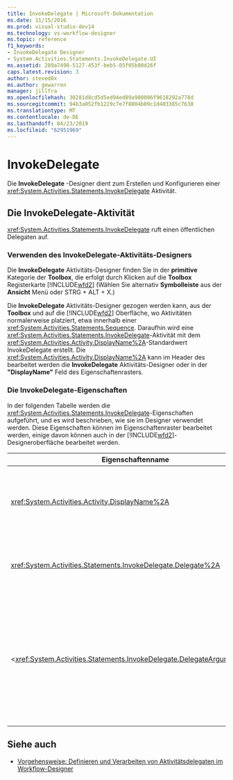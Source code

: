 ```yaml
---
title: InvokeDelegate | Microsoft-Dokumentation
ms.date: 11/15/2016
ms.prod: visual-studio-dev14
ms.technology: vs-workflow-designer
ms.topic: reference
f1_keywords:
- InvokeDelegate Designer
- System.Activities.Statements.InvokeDelegate.UI
ms.assetid: 289a7498-5127-453f-beb5-05f05b80d26f
caps.latest.revision: 3
author: steved0x
ms.author: gewarren
manager: jillfra
ms.openlocfilehash: 30281d8cd5d5ed94ed89a980006f9618292a778d
ms.sourcegitcommit: 94b3a052fb1229c7e7f8804b09c1d403385c7630
ms.translationtype: MT
ms.contentlocale: de-DE
ms.lasthandoff: 04/23/2019
ms.locfileid: "62951969"
---
```

# <a name="invokedelegate"></a>InvokeDelegate

Die **InvokeDelegate** -Designer dient zum Erstellen und Konfigurieren einer <xref:System.Activities.Statements.InvokeDelegate> Aktivität.

## <a name="the-invokedelegate-activity"></a>Die InvokeDelegate-Aktivität

<xref:System.Activities.Statements.InvokeDelegate> ruft einen öffentlichen Delegaten auf.

### <a name="using-the-invokedelegate-activity-designer"></a>Verwenden des InvokeDelegate-Aktivitäts-Designers

Die **InvokeDelegate** Aktivitäts-Designer finden Sie in der **primitive** Kategorie der **Toolbox**, die erfolgt durch Klicken auf die **Toolbox** Registerkarte [!INCLUDE[wfd2](../includes/wfd2-md.md)] (Wählen Sie alternativ **Symbolleiste** aus der **Ansicht** Menü oder STRG + ALT + X.)

Die **InvokeDelegate** Aktivitäts-Designer gezogen werden kann, aus der **Toolbox** und auf die [!INCLUDE[wfd2](../includes/wfd2-md.md)] Oberfläche, wo Aktivitäten normalerweise platziert, etwa innerhalb einer <xref:System.Activities.Statements.Sequence>. Daraufhin wird eine <xref:System.Activities.Statements.InvokeDelegate>-Aktivität mit dem <xref:System.Activities.Activity.DisplayName%2A>-Standardwert InvokeDelegate erstellt. Die <xref:System.Activities.Activity.DisplayName%2A> kann im Header des bearbeitet werden die **InvokeDelegate** Aktivitäts-Designer oder in der **"DisplayName"** Feld des Eigenschaftenrasters.

### <a name="the-invokedelegate-properties"></a>Die InvokeDelegate-Eigenschaften

In der folgenden Tabelle werden die <xref:System.Activities.Statements.InvokeDelegate>-Eigenschaften aufgeführt, und es wird beschrieben, wie sie im Designer verwendet werden. Diese Eigenschaften können im Eigenschaftenraster bearbeitet werden, einige davon können auch in der [!INCLUDE[wfd2](../includes/wfd2-md.md)]-Designeroberfläche bearbeitet werden.

|Eigenschaftenname|Erforderlich|Verwendung|
|-------------------|--------------|-----------|
|<xref:System.Activities.Activity.DisplayName%2A>|False|Der Anzeigename der <xref:System.Activities.Statements.InvokeDelegate>-Aktivität. Der Standardwert lautet InvokeDelegate.<br /><br /> Obwohl der <xref:System.Activities.Activity.DisplayName%2A> nicht zwingend erforderlich ist, wird empfohlen, einen Anzeigenamen zu verwenden.|
|<xref:System.Activities.Statements.InvokeDelegate.Delegate%2A>|True|Der Name des <xref:System.Activities.ActivityDelegate>, der bei Ausführung der Aktivität aufgerufen werden soll. Diese Eigenschaft kann in der Designeroberfläche bearbeitet werden. Dies ist eine obligatorische Eigenschaft.|
|<<xref:System.Activities.Statements.InvokeDelegate.DelegateArguments%2A>|False|Die Argumentauflistung des aufgerufenen Delegaten. Die Schlüssel sind die Namen der <xref:System.Activities.DelegateArgument>-Objekte auf dem <xref:System.Activities.ActivityDelegate>, und die Werte sind die Argumente, deren Ausdrücke ausgewertet werden und den entsprechenden <xref:System.Activities.DelegateArgument>-Objekten zugewiesen werden. Klicken Sie im Eigenschaftenraster auf die Schaltfläche mit den Auslassungspunkten, in der **DelegateArguments** -Feld die **DelegateArguments** Dialogfeld Sie diese Eigenschaft festlegen können. Klicken Sie auf die **Argument erstellen** Feld, um die Argumente hinzuzufügen.|

## <a name="see-also"></a>Siehe auch

- [Vorgehensweise: Definieren und Verarbeiten von Aktivitätsdelegaten im Workflow-Designer](../workflow-designer/how-to-define-and-consume-activity-delegates-in-the-workflow-designer.md)